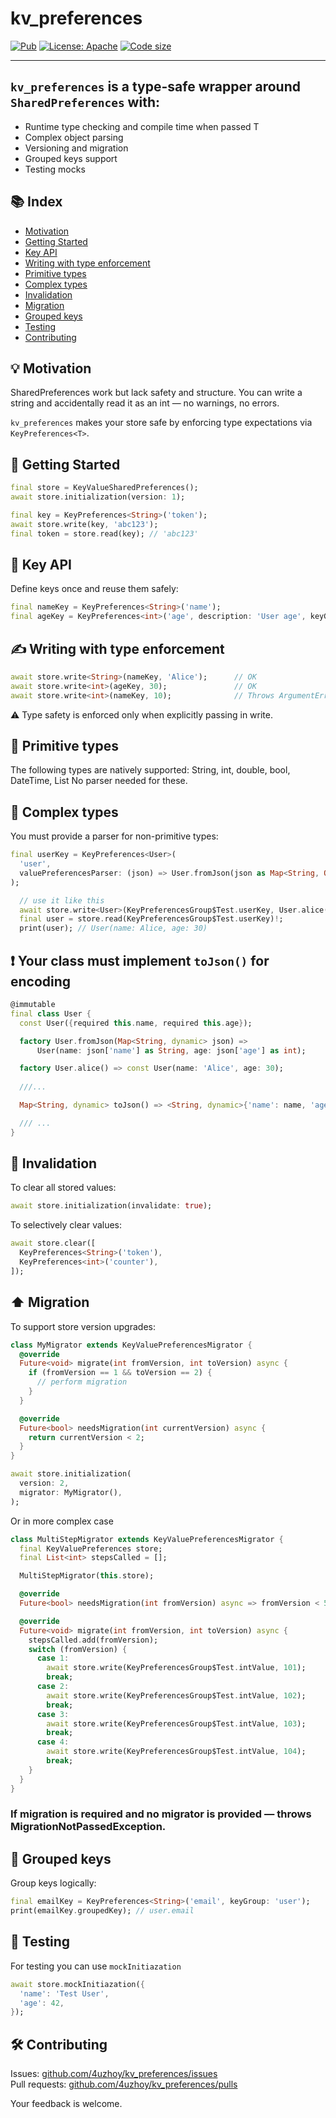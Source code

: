 

# kv_preferences

[![Pub](https://img.shields.io/pub/v/kv_preferences.svg)](https://pub.dev/packages/kv_preferences)
[![License: Apache](https://img.shields.io/github/license/saltstack/salt)](https://github.com/4uzhoy/kv_preferences/blob/main/LICENSE)
[![Code size](https://img.shields.io/github/languages/code-size/4uzhoy/kv_preferences.svg)](https://github.com/4uzhoy/kv_preferences)

---

## `kv_preferences` is a type-safe wrapper around `SharedPreferences` with:


- Runtime type checking and compile time when passed T
- Complex object parsing
- Versioning and migration
- Grouped keys support
- Testing mocks


## 📚 Index

- [Motivation](#motivation)
- [Getting Started](#getting-started)
- [Key API](#key-api)
- [Writing with type enforcement](#writing-with-type-enforcement)
- [Primitive types](#primitive-types)
- [Complex types](#complex-types)
- [Invalidation](#invalidation)
- [Migration](#migration)
- [Grouped keys](#grouped-keys)
- [Testing](#testing)
- [Contributing](#contributing)


## 💡 Motivation

SharedPreferences work but lack safety and structure. You can write a string and accidentally read it as an int — no warnings, no errors.

`kv_preferences` makes your store safe by enforcing type expectations via `KeyPreferences<T>`.


## 🚀 Getting Started

```dart
final store = KeyValueSharedPreferences();
await store.initialization(version: 1);

final key = KeyPreferences<String>('token');
await store.write(key, 'abc123');
final token = store.read(key); // 'abc123'
```


## 🔑 Key API
Define keys once and reuse them safely:
```dart
final nameKey = KeyPreferences<String>('name');
final ageKey = KeyPreferences<int>('age', description: 'User age', keyGroup: 'user');
```

## ✍️ Writing with type enforcement

```dart
await store.write<String>(nameKey, 'Alice');      // OK
await store.write<int>(ageKey, 30);               // OK
await store.write<int>(nameKey, 10);              // Throws ArgumentError
```
⚠️ Type safety is enforced only when explicitly passing <T> in write<T>.


## 🔢 Primitive types
The following types are natively supported:
String, int, double, bool, DateTime, List<String>
No parser needed for these.

## 🧩 Complex types
You must provide a parser for non-primitive types:

``` dart
final userKey = KeyPreferences<User>(
  'user',
  valuePreferencesParser: (json) => User.fromJson(json as Map<String, Object?>),
);

  // use it like this
  await store.write<User>(KeyPreferencesGroup$Test.userKey, User.alice());
  final user = store.read(KeyPreferencesGroup$Test.userKey)!;
  print(user); // User(name: Alice, age: 30)

```

## ❗ Your class must implement `toJson()` for encoding
```dart
@immutable
final class User {
  const User({required this.name, required this.age});

  factory User.fromJson(Map<String, dynamic> json) =>
      User(name: json['name'] as String, age: json['age'] as int);

  factory User.alice() => const User(name: 'Alice', age: 30);
  
  ///...

  Map<String, dynamic> toJson() => <String, dynamic>{'name': name, 'age': age}; // <--- 

  /// ...
}
```

## 🔄 Invalidation
To clear all stored values:
```dart
await store.initialization(invalidate: true);
```

To selectively clear values:
```dart
await store.clear([
  KeyPreferences<String>('token'),
  KeyPreferences<int>('counter'),
]);
```


## ⬆️ Migration
To support store version upgrades:
```dart
class MyMigrator extends KeyValuePreferencesMigrator {
  @override
  Future<void> migrate(int fromVersion, int toVersion) async {
    if (fromVersion == 1 && toVersion == 2) {
      // perform migration
    }
  }

  @override
  Future<bool> needsMigration(int currentVersion) async {
    return currentVersion < 2;
  }
}

await store.initialization(
  version: 2,
  migrator: MyMigrator(),
);
```

Or in more complex case

```dart
class MultiStepMigrator extends KeyValuePreferencesMigrator {
  final KeyValuePreferences store;
  final List<int> stepsCalled = [];

  MultiStepMigrator(this.store);

  @override
  Future<bool> needsMigration(int fromVersion) async => fromVersion < 5;

  @override
  Future<void> migrate(int fromVersion, int toVersion) async {
    stepsCalled.add(fromVersion);
    switch (fromVersion) {
      case 1:
        await store.write(KeyPreferencesGroup$Test.intValue, 101);
        break;
      case 2:
        await store.write(KeyPreferencesGroup$Test.intValue, 102);
        break;
      case 3:
        await store.write(KeyPreferencesGroup$Test.intValue, 103);
        break;
      case 4:
        await store.write(KeyPreferencesGroup$Test.intValue, 104);
        break;
    }
  }
}
```

### If migration is required and no migrator is provided — throws MigrationNotPassedException. 


## 🧭 Grouped keys
Group keys logically:

```dart
final emailKey = KeyPreferences<String>('email', keyGroup: 'user');
print(emailKey.groupedKey); // user.email

```

## 🧪 Testing
For testing you can use `mockInitiazation`
```dart
await store.mockInitiazation({
  'name': 'Test User',
  'age': 42,
});
```

## 🛠️ Contributing

Issues: [github.com/4uzhoy/kv_preferences/issues](https://github.com/4uzhoy/kv_preferences/issues)  
Pull requests: [github.com/4uzhoy/kv_preferences/pulls](https://github.com/4uzhoy/kv_preferences/pulls)


Your feedback is welcome.
